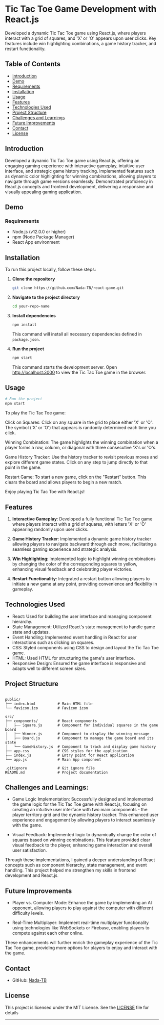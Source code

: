 # Tic Tac Toe Game Development with React.js

Developed a dynamic Tic Tac Toe game using React.js, where players interact with a grid of squares, and 'X' or 'O' appears upon user clicks. Key features include win highlighting combinations, a game history tracker, and restart functionality.

## Table of Contents

- [Introduction](#introduction)
- [Demo](#demo)
- [Requirements](#requirements)
- [Installation](#installation)
- [Usage](#usage)
- [Features](#features)
- [Technologies Used](#technologies-used)
- [Project Structure](#project-structure)
- [Challenges and Learnings](#challenges-and-learnings)
- [Future Improvements](#future-improvements)
- [Contact](#contact)
- [License](#license)

## Introduction

Developed a dynamic Tic Tac Toe game using React.js, offering an engaging gaming experience with interactive gameplay, intuitive user interface, and strategic game history tracking. Implemented features such as dynamic color highlighting for winning combinations, allowing players to navigate through game versions seamlessly. Demonstrated proficiency in React.js concepts and frontend development, delivering a responsive and visually appealing gaming application.


## Demo


### Requirements
- Node.js (v12.0.0 or higher)
- npm (Node Package Manager)
- React App environment

## Installation

To run this project locally, follow these steps:

1. **Clone the repository**

   ```bash
   git clone https://github.com/Nada-TB/react-game.git
   ```

2. **Navigate to the project directory**

   ```bash
   cd your-repo-name
   ```

3. **Install dependencies**

   ```bash
   npm install
   ```

   This command will install all necessary dependencies defined in `package.json`.

4. **Run the project**

   ```bash
   npm start
   ```

   This command starts the development server. Open [http://localhost:3000](http://localhost:3000) to view the Tic Tac Toe game in the browser.


## Usage
```bash
# Run the project
npm start
```
To play the Tic Tac Toe game:

Click on Squares: Click on any square in the grid to place either 'X' or 'O'. The symbol ('X' or 'O') that appears is randomly determined each time you click.

Winning Combination: The game highlights the winning combination when a player forms a row, column, or diagonal with three consecutive 'X's or 'O's.

Game History Tracker: Use the history tracker to revisit previous moves and explore different game states. Click on any step to jump directly to that point in the game.

Restart Game: To start a new game, click on the "Restart" button. This clears the board and allows players to begin a new match.

Enjoy playing Tic Tac Toe with React.js!

## Features

1. **Interactive Gameplay**: Developed a fully functional Tic Tac Toe game where players interact with a grid of squares, with letters 'X' or 'O' appearing randomly upon user clicks.

2. **Game History Tracker**: Implemented a dynamic game history tracker allowing players to navigate backward through each move, facilitating a seamless gaming experience and strategic analysis.

3. **Win Highlighting**: Implemented logic to highlight winning combinations by changing the color of the corresponding squares to yellow, enhancing visual feedback and celebrating player victories.

4. **Restart Functionality**: Integrated a restart button allowing players to initiate a new game at any point, providing convenience and flexibility in gameplay.

## Technologies Used

- React: Used for building the user interface and managing component hierarchy.
- State Management: Utilized React's state management to handle game state and updates.
- Event Handling: Implemented event handling in React for user interactions such as clicking on squares.
- CSS: Styled components using CSS to design and layout the Tic Tac Toe game.
- HTML: Used HTML for structuring the game's user interface.
- Responsive Design: Ensured the game interface is responsive and adapts well to different screen sizes.

## Project Structure

```plaintext

public/
├── index.html          # Main HTML file
└── favicon.ico         # Favicon icon

src/
├── components/         # React components
│   ├── Square.js       # Component for individual squares in the game board
│   ├── Winner.js       # Component to display the winning message
│   ├── Board.js        # Component to manage the game board and its state
│   └── GameHistory.js  # Component to track and display game history
├── app.css             # CSS styles for the application
├── index.js            # Entry point for React application
└── app.js              # Main App component

.gitignore              # Git ignore file
README.md               # Project documentation

```

## Challenges and Learnings:

- Game Logic Implementation: Successfully designed and implemented the game logic for the Tic Tac Toe game with React.js, focusing on creating an intuitive user interface with two main components - the player territory grid and the dynamic history tracker. This enhanced user experience and engagement by allowing players to interact seamlessly with the game.

- Visual Feedback: Implemented logic to dynamically change the color of squares based on winning combinations. This feature provided clear visual feedback to the player, enhancing game interaction and overall user satisfaction.

Through these implementations, I gained a deeper understanding of React concepts such as component hierarchy, state management, and event handling. This project helped me strengthen my skills in frontend development and React.js.

## Future Improvements

- Player vs. Computer Mode: Enhance the game by implementing an AI opponent, allowing players to play against the computer with different difficulty levels.

- Real-Time Multiplayer: Implement real-time multiplayer functionality using technologies like WebSockets or Firebase, enabling players to compete against each other online.

These enhancements will further enrich the gameplay experience of the Tic Tac Toe game, providing more options for players to enjoy and interact with the game.

## Contact

- GitHub: [Nada-TB](https://github.com/Nada-TB)



## License

This project is licensed under the MIT License. See the [LICENSE](LICENSE) file for details

---

